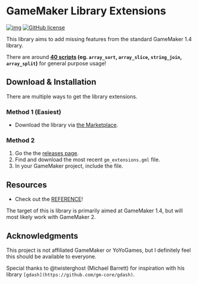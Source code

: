 # GameMaker Library Extensions
[![img](https://img.shields.io/badge/GM-1.4-green.svg)](#) [![GitHub license](https://img.shields.io/badge/license-MIT-blue.svg)](https://raw.githubusercontent.com/vladdeSV/gm_extensions/master/LICENSE.md)

This library aims to add missing features from the standard GameMaker 1.4 library.

There are around **[40 scripts](REFERENCE.md) (eg. `array_sort`, `array_slice`, `string_join`, `array_split`)** for general purpose usage!

## Download & Installation
There are multiple ways to get the library extensions.

### Method 1 (Easiest)
* Download the library via [the Marketplace](https://marketplace.yoyogames.com/assets/5870/gamemaker-library-extensions).

### Method 2
1. Go the the [releases page](https://github.com/vladdeSV/gm_extensions/releases).
1. Find and download the most recent `gm_extensions.gml` file.
1. In your GameMaker project, include the file.

## Resources
* Check out the [REFERENCE](REFERENCE.md)!

The target of this is library is primarily aimed at GameMaker 1.4, but will most likely work with GameMaker 2.

## Acknowledgments
This project is not affiliated GameMaker or YoYoGames, but I definitely feel this should be available to everyone.

Special thanks to @twisterghost (Michael Barrett) for inspiration with his library `[gdash](https://github.com/gm-core/gdash)`.
